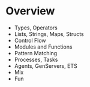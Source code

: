 # Overview
* Types, Operators
* Lists, Strings, Maps, Structs
* Control Flow
* Modules and Functions
* Pattern Matching
* Processes, Tasks
* Agents, GenServers, ETS
* Mix
* Fun
